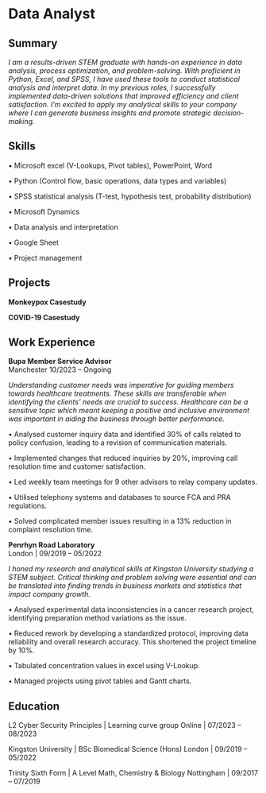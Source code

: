 # Data Analyst

## Summary 

*I am a results-driven STEM graduate with hands-on experience in data analysis, process optimization, and problem-solving. With proficient in Python, Excel, and SPSS, I have used these tools to conduct statistical analysis and interpret data. In my previous roles, I successfully implemented data-driven solutions that improved efficiency and client satisfaction. I’m excited to apply my analytical skills to your company where I can generate business insights and promote strategic decision-making.*


## Skills 

•	Microsoft excel (V-Lookups, Pivot tables), PowerPoint, Word

•	Python (Control flow, basic operations, data types and variables)

•	SPSS statistical analysis (T-test, hypothesis test, probability distribution) 

•	Microsoft Dynamics

•	Data analysis and interpretation

•	Google Sheet

•	Project management

## Projects


**Monkeypox Casestudy**

**COVID-19 Casestudy**



## Work Experience

**Bupa Member Service Advisor**                             
Manchester 10/2023 – Ongoing 

*Understanding customer needs was imperative for guiding members towards healthcare treatments. These skills are transferable when identifying the clients’ needs are crucial to success. Healthcare can be a sensitive topic which meant keeping a positive and inclusive environment was important in aiding the business through better performance.* 

•	Analysed customer inquiry data and identified 30% of calls related to policy confusion, leading to a revision of communication materials.

•	Implemented changes that reduced inquiries by 20%, improving call resolution time and customer satisfaction.

•	Led weekly team meetings for 9 other advisors to relay company updates.

•	Utilised telephony systems and databases to source FCA and PRA regulations.

•	Solved complicated member issues resulting in a 13% reduction in complaint resolution time.





**Penrhyn Road Laboratory**	           
London | 09/2019 – 05/2022 

*I honed my research and analytical skills at Kingston University studying a STEM subject. Critical thinking and problem solving were essential and can be translated into finding trends in business markets and statistics that impact company growth.* 

•	Analysed experimental data inconsistencies in a cancer research project, identifying preparation method variations as the issue.

•	Reduced rework by developing a standardized protocol, improving data reliability and overall research accuracy. This shortened the project timeline by 10%.

•	Tabulated concentration values in excel using V-Lookup.

•	Managed projects using pivot tables and Gantt charts.



## Education

L2 Cyber Security Principles | Learning curve group	         Online | 07/2023 – 08/2023 

Kingston University | BSc Biomedical Science (Hons) 	       London | 09/2019 – 05/2022

Trinity Sixth Form | A Level Math, Chemistry & Biology     Nottingham | 09/2017 – 07/2019




